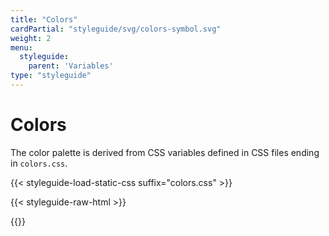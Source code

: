 ```yaml
---
title: "Colors"
cardPartial: "styleguide/svg/colors-symbol.svg"
weight: 2
menu: 
  styleguide:
    parent: 'Variables'
type: "styleguide"
---
```


# Colors

The color palette is derived from CSS variables defined in CSS files ending in `colors.css`.

{{< styleguide-load-static-css suffix="colors.css" >}}

{{< styleguide-raw-html >}}
<div class="n-hopin-styleguide-c-color-grid n-hopin-styleguide-js-colors-grid"></div>
{{</ styleguide-raw-html >}}